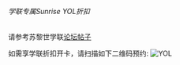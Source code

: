 ###### 学联专属Sunrise YOL折扣
请参考苏黎世学联[论坛帖子](https://forum.acssz.org/d/796-yi-wen-du-dong-rui-shi-dian-hua-qia-xue-lian-sunrise-yolfu-li)

如需享学联折扣开卡，请扫描如下二维码预约:
![YOL](yol.png)
